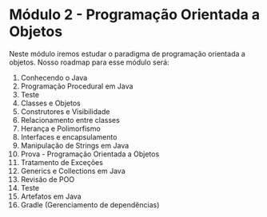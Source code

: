 # Módulo 2 - Programação Orientada a Objetos

Neste módulo iremos estudar o paradigma de programação orientada a
objetos. Nosso roadmap para esse módulo será:

1. Conhecendo o Java
2. Programação Procedural em Java
3. Teste
4. Classes e Objetos
5. Construtores e Visibilidade
6. Relacionamento entre classes
7. Herança e Polimorfismo
8. Interfaces e encapsulamento
9. Manipulação de Strings em Java
10. Prova - Programação Orientada a Objetos
11. Tratamento de Exceções
12. Generics e Collections em Java
13. Revisão de POO
14. Teste
15. Artefatos em Java
16. Gradle (Gerenciamento de dependências)
